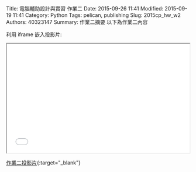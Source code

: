 Title: 電腦輔助設計與實習 作業二
Date: 2015-09-26 11:41
Modified: 2015-09-19 11:41
Category: Python
Tags: pelican, publishing
Slug: 2015cp_hw_w2
Authors: 40323147
Summary: 作業二摘要
以下為作業二內容

利用 iframe 嵌入投影片:

<iframe src="40323147_cp_w2_p.html" width="500" height="300"></iframe>

[作業二投影片](40323147_cp_w2_p.html){:target="_blank"}
